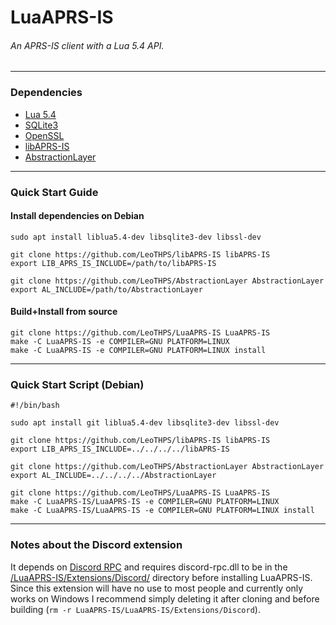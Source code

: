 # LuaAPRS-IS
###### An APRS-IS client with a Lua 5.4 API.

<hr />

### Dependencies
- [Lua 5.4](https://github.com/lua/lua)
- [SQLite3](https://github.com/sqlite/sqlite)
- [OpenSSL](https://github.com/openssl/openssl)
- [libAPRS-IS](https://github.com/LeoTHPS/libAPRS-IS)
- [AbstractionLayer](https://github.com/LeoTHPS/AbstractionLayer)

<hr />

### Quick Start Guide

#### Install dependencies on Debian

```
sudo apt install liblua5.4-dev libsqlite3-dev libssl-dev

git clone https://github.com/LeoTHPS/libAPRS-IS libAPRS-IS
export LIB_APRS_IS_INCLUDE=/path/to/libAPRS-IS

git clone https://github.com/LeoTHPS/AbstractionLayer AbstractionLayer
export AL_INCLUDE=/path/to/AbstractionLayer
```

#### Build+Install from source

```
git clone https://github.com/LeoTHPS/LuaAPRS-IS LuaAPRS-IS
make -C LuaAPRS-IS -e COMPILER=GNU PLATFORM=LINUX
make -C LuaAPRS-IS -e COMPILER=GNU PLATFORM=LINUX install
```

<hr />

### Quick Start Script (Debian)

```
#!/bin/bash

sudo apt install git liblua5.4-dev libsqlite3-dev libssl-dev

git clone https://github.com/LeoTHPS/libAPRS-IS libAPRS-IS
export LIB_APRS_IS_INCLUDE=../../../../libAPRS-IS

git clone https://github.com/LeoTHPS/AbstractionLayer AbstractionLayer
export AL_INCLUDE=../../../../AbstractionLayer

git clone https://github.com/LeoTHPS/LuaAPRS-IS LuaAPRS-IS
make -C LuaAPRS-IS/LuaAPRS-IS -e COMPILER=GNU PLATFORM=LINUX
make -C LuaAPRS-IS/LuaAPRS-IS -e COMPILER=GNU PLATFORM=LINUX install
```

<hr />

### Notes about the Discord extension

It depends on [Discord RPC](https://github.com/discord/discord-rpc) and requires discord-rpc.dll to be in the [/LuaAPRS-IS/Extensions/Discord/](tree/master/LuaAPRS-IS/Extensions/Discord/) directory before installing LuaAPRS-IS. Since this extension will have no use to most people and currently only works on Windows I recommend simply deleting it after cloning and before building (``rm -r LuaAPRS-IS/LuaAPRS-IS/Extensions/Discord``).
